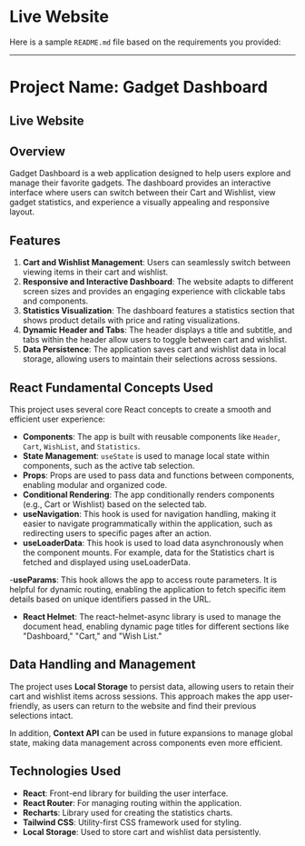 # Live Website

Here is a sample `README.md` file based on the requirements you provided:

---

# Project Name: Gadget Dashboard

## Live Website

## Overview

Gadget Dashboard is a web application designed to help users explore and manage their favorite gadgets. The dashboard provides an interactive interface where users can switch between their Cart and Wishlist, view gadget statistics, and experience a visually appealing and responsive layout.

## Features

1. **Cart and Wishlist Management**: Users can seamlessly switch between viewing items in their cart and wishlist.
2. **Responsive and Interactive Dashboard**: The website adapts to different screen sizes and provides an engaging experience with clickable tabs and components.
3. **Statistics Visualization**: The dashboard features a statistics section that shows product details with price and rating visualizations.
4. **Dynamic Header and Tabs**: The header displays a title and subtitle, and tabs within the header allow users to toggle between cart and wishlist.
5. **Data Persistence**: The application saves cart and wishlist data in local storage, allowing users to maintain their selections across sessions.

## React Fundamental Concepts Used

This project uses several core React concepts to create a smooth and efficient user experience:

- **Components**: The app is built with reusable components like `Header`, `Cart`, `WishList`, and `Statistics`.
- **State Management**: `useState` is used to manage local state within components, such as the active tab selection.
- **Props**: Props are used to pass data and functions between components, enabling modular and organized code.
- **Conditional Rendering**: The app conditionally renders components (e.g., Cart or Wishlist) based on the selected tab.
- **useNavigation**:
 This hook is used for navigation handling, making it easier to navigate programmatically within the application, such as redirecting users to specific pages after an action.
- **useLoaderData**: This hook is used to load data asynchronously when the component mounts. For example, data for the Statistics chart is fetched and displayed using useLoaderData.

-**useParams**: This hook allows the app to access route parameters. It is helpful for dynamic routing, enabling the application to fetch specific item details based on unique identifiers passed in the URL.

- **React Helmet**: The react-helmet-async library is used to manage the document head, enabling dynamic page titles for different sections like "Dashboard," "Cart," and "Wish List."

## Data Handling and Management

The project uses **Local Storage** to persist data, allowing users to retain their cart and wishlist items across sessions. This approach makes the app user-friendly, as users can return to the website and find their previous selections intact.

In addition, **Context API** can be used in future expansions to manage global state, making data management across components even more efficient.








## Technologies Used

- **React**: Front-end library for building the user interface.
- **React Router**: For managing routing within the application.
- **Recharts**: Library used for creating the statistics charts.
- **Tailwind CSS**: Utility-first CSS framework used for styling.
- **Local Storage**: Used to store cart and wishlist data persistently.

